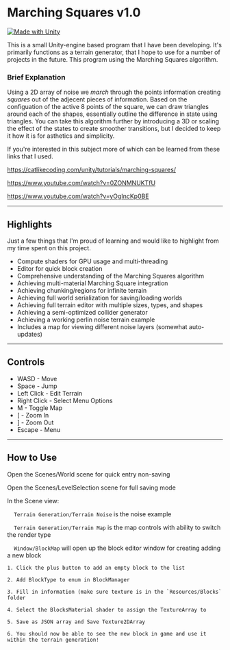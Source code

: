 # Marching Squares v1.0
[![Made with Unity](https://img.shields.io/badge/Made%20with-Unity-57b9d3.svg?style=for-the-badge&logo=unity)](https://unity3d.com)

This is a small Unity-engine based program that I have been developing. It's primarily functions as a terrain generator, that I hope to use for a number of projects in the future. This program using the Marching Squares algorithm.

### Brief Explanation ###
Using a 2D array of noise we *march* through the points information creating *squares* out of the adjecent pieces of information. Based on the configuation of the active 8 points of the square, we can draw triangles around each of the shapes, essentially outline the difference in state using triangles. You can take this algorithm further by introducing a 3D or scaling the effect of the states to create smoother transitions, but I decided to keep it how it is for asthetics and simplicity. 

If you're interested in this subject more of which can be learned from these links that I used.

https://catlikecoding.com/unity/tutorials/marching-squares/

https://www.youtube.com/watch?v=0ZONMNUKTfU

https://www.youtube.com/watch?v=yOgIncKp0BE

- - - - 

## Highlights ##
Just a few things that I'm proud of learning and would like to highlight from my time spent on this project.  

* Compute shaders for GPU usage and multi-threading
* Editor for quick block creation
* Comprehensive understanding of the Marching Squares algorithm
* Achieving multi-material Marching Square integration
* Achieving chunking/regions for infinite terrain
* Achieving full world serialization for saving/loading worlds
* Achieving full terrain editor with multiple sizes, types, and shapes
* Achieving a semi-optimized collider generator
* Achieving a working perlin noise terrain example
* Includes a map for viewing different noise layers (somewhat auto-updates)

- - - -

## Controls ## 

* WASD - Move  
* Space - Jump  
* Left Click - Edit Terrain  
* Right Click - Select Menu Options
* M - Toggle Map
* [ - Zoom In
* ] - Zoom Out 
* Escape - Menu 

- - - -

## How to Use ## 

Open the Scenes/World scene for quick entry non-saving

Open the Scenes/LevelSelection scene for full saving mode

In the Scene view:

&nbsp;&nbsp;&nbsp;&nbsp;`Terrain Generation/Terrain Noise` is the noise example
  
&nbsp;&nbsp;&nbsp;&nbsp;`Terrain Generation/Terrain Map` is the map controls with ability to switch the render type
  
&nbsp;&nbsp;&nbsp;&nbsp;`Window/BlockMap` will open up the block editor window for creating adding a new block
  
    1. Click the plus button to add an empty block to the list
    
    2. Add BlockType to enum in BlockManager
    
    3. Fill in information (make sure texture is in the `Resources/Blocks` folder
    
    4. Select the BlocksMaterial shader to assign the TextureArray to
    
    5. Save as JSON array and Save Texture2DArray
    
    6. You should now be able to see the new block in game and use it within the terrain generation!

